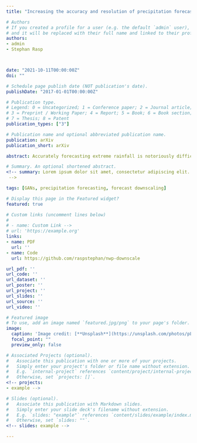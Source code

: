 ```yaml
---
title: "Increasing the accuracy and resolution of precipitation forecasts using deep generative models"

# Authors
# If you created a profile for a user (e.g. the default `admin` user), write the username (folder name) here
# and it will be replaced with their full name and linked to their profile.
authors:
- admin
- Stephan Rasp



date: "2021-10-11T00:00:00Z"
doi: ""

# Schedule page publish date (NOT publication's date).
publishDate: "2017-01-01T00:00:00Z"

# Publication type.
# Legend: 0 = Uncategorized; 1 = Conference paper; 2 = Journal article;
# 3 = Preprint / Working Paper; 4 = Report; 5 = Book; 6 = Book section;
# 7 = Thesis; 8 = Patent
publication_types: ["3"]

# Publication name and optional abbreviated publication name.
publication: arXiv
publication_short: arXiv

abstract: Accurately forecasting extreme rainfall is notoriously difficult, but is also ever more crucial for society as climate change increases the frequency of such extremes. Global numerical weather prediction models often fail to capture extremes, and are produced at too low a resolution to be actionable, while regional, high-resolution models are hugely expensive both in computation and labour. In this paper we explore the use of deep generative models to simultaneously correct and downscale (super-resolve) global ensemble forecasts over the Continental US. Specifically, using fine-grained radar observations as our ground truth, we train a conditional Generative Adversarial Network — coined CorrectorGAN — via a custom training procedure and augmented loss function, to produce ensembles of high-resolution, bias-corrected forecasts based on coarse, global precipitation forecasts in addition to other relevant meteorological fields. Our model significantly outperforms an interpolation baseline, and approaches the performance of an operational regional high-resolution model across an array of established probabilistic metrics. Crucially, CorrectorGAN, once trained, produces predictions in seconds on a single machine. These results raise exciting questions about the necessity of regional models, and whether data-driven downscaling and correction methods can be transferred to data-poor regions that so far have had no access to high-resolution forecasts.

# Summary. An optional shortened abstract.
<!-- summary: Lorem ipsum dolor sit amet, consectetur adipiscing elit. Duis posuere tellus ac convallis placerat. Proin tincidunt magna sed ex sollicitudin condimentum.
 -->

tags: [GANs, precipitation forecasting, forecast downscaling]

# Display this page in the Featured widget?
featured: true

# Custom links (uncomment lines below)
#
# - name: Custom Link -->
# url: 'https://example.org'
links:
- name: PDF
  url: ''
- name: Code
  url: https://github.com/raspstephan/nwp-downscale

url_pdf: ''
url_code: ''
url_dataset: ''
url_poster: ''
url_project: ''
url_slides: ''
url_source: ''
url_video: ''

# Featured image
# To use, add an image named `featured.jpg/png` to your page's folder.
image:
  caption: 'Image credit: [**Unsplash**](https://unsplash.com/photos/pLCdAaMFLTE)'
  focal_point: ""
  preview_only: false

# Associated Projects (optional).
#   Associate this publication with one or more of your projects.
#   Simply enter your project's folder or file name without extension.
#   E.g. `internal-project` references `content/project/internal-project/index.md`.
#   Otherwise, set `projects: []`.
<!-- projects:
- example -->

# Slides (optional).
#   Associate this publication with Markdown slides.
#   Simply enter your slide deck's filename without extension.
#   E.g. `slides: "example"` references `content/slides/example/index.md`.
#   Otherwise, set `slides: ""`.
<!-- slides: example -->

---
```


<!-- {{% callout note %}}
Click the *Cite* button above to demo the feature to enable visitors to import publication metadata into their reference management software.
{{% /callout %}}

{{% callout note %}}
Create your slides in Markdown - click the *Slides* button to check out the example.
{{% /callout %}}

Supplementary notes can be added here, including [code, math, and images](https://wowchemy.com/docs/writing-markdown-latex/). -->
